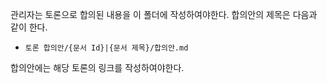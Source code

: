 관리자는 토론으로 합의된 내용을 이 폴더에 작성하여야한다. 합의안의 제목은 다음과 같이 한다.
- `토론 합의안/{문서 Id}|{문서 제목}/합의안.md`

합의안에는 해당 토론의 링크를 작성하여야한다.
